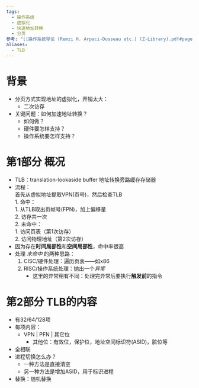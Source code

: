 ```yaml
---
tags:
  - 操作系统
  - 虚拟化
  - 快速地址转换
  - 分页
参考: "[[操作系统导论 (Remzi H. Arpaci-Dusseau etc.) (Z-Library).pdf#page=154&selection=13,0,38,0|操作系统导论 (Remzi H. Arpaci-Dusseau etc.) (Z-Library), page 154]]"
aliases:
  - TLB
---
```

# 背景  
* 分页方式实现地址的虚拟化，开销太大：  
	* 二次访存  
* 关键问题：如何加速地址转换？  
	* 如何做？  
	* 硬件要怎样支持？  
	* 操作系统要怎样支持？  
# 第1部分 概况  
* TLB：translation-lookaside buffer 地址转换旁路缓存存储器  
* 流程：  
	 首先从虚拟地址提取VPN(页号)，然后检查TLB  
		1. 命中：  
			1. 从TLB取出页帧号(FPN)，加上偏移量  
			2. 访存共一次  
		2. 未命中：  
			1. 访问页表（第1次访存）  
			2. 访问物理地址（第2次访存）  
* 因为存在**时间局部性**和**空间局部性**，命中率很高  
* 处理 *未命中* 的两种思路：  
	1. CISC/硬件处理：遍历页表——如x86  
	2. RISC/操作系统处理：抛出一个*异常*  
		* 这里的异常稍有不同：处理完异常后要执行**触发前**的指令  
# 第2部分 TLB的内容  
* 有32/64/128项  
* 每项内容：  
	* VPN | PFN | 其它位  
		* 其他位：有效位，保护位，地址空间标识符(ASID)，脏位等
* 全相联  
* 进程切换怎么办？  
	* 一种方法是直接清空  
	* 另一种方法是增加ASID，用于标识进程  
* 替换：随机替换  
